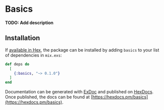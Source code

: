 # Basics

**TODO: Add description**

## Installation

If [available in Hex](https://hex.pm/docs/publish), the package can be installed
by adding `basics` to your list of dependencies in `mix.exs`:

```elixir
def deps do
  [
    {:basics, "~> 0.1.0"}
  ]
end
```

Documentation can be generated with [ExDoc](https://github.com/elixir-lang/ex_doc)
and published on [HexDocs](https://hexdocs.pm). Once published, the docs can
be found at [https://hexdocs.pm/basics](https://hexdocs.pm/basics).

